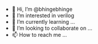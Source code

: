- 👋 Hi, I’m @bhingebhinge
- 👀 I’m interested in verilog
- 🌱 I’m currently learning ...
- 💞️ I’m looking to collaborate on ...
- 📫 How to reach me ...

<!---
bhingebhinge/bhingebhinge is a ✨ special ✨ repository because its `README.md` (this file) appears on your GitHub profile.
You can click the Preview link to take a look at your changes.
--->

